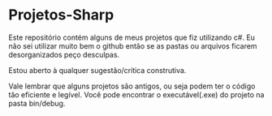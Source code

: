 # Projetos-Sharp
Este repositório contém alguns de meus projetos que fiz utilizando c#.
Eu não sei utilizar muito bem o github então se as pastas ou arquivos ficarem desorganizados peço desculpas.

Estou aberto à qualquer sugestão/crítica construtiva.

Vale lembrar que alguns projetos são antigos, ou seja podem ter o código tão eficiente e legível.
Você pode encontrar o executável(.exe) do projeto na pasta bin/debug.
